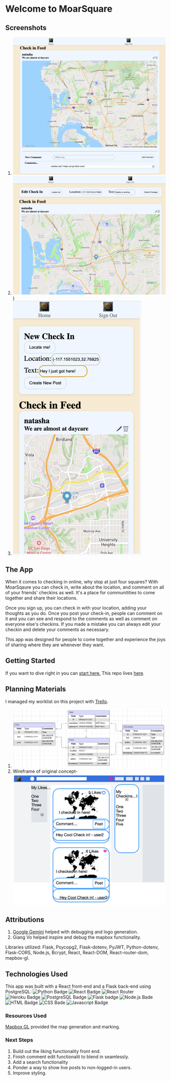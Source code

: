 # Welcome to MoarSquare
## Screenshots

1. ![A screenshot of a post in MoarSquare.](./ms-screenshot-one.png)
1. ![Editing check-in details above a post.](./ms-screenshot-three.png))
1. ![A mobile screenshot of someone checking in.](./ms-screenshot-two.png)


## The App
When it comes to checking in online, why stop at just four squares? With MoarSqaure you can check in, write about the location, and comment on all of your friends' checkins as well. It's a place for communitities to come together and share their locations.

Once you sign up, you can check in with your location, adding your thoughts as you do. Once you post your check-in, people can comment on it and you can see and respond to the comments as well as comment on everyone else's checkins. If you made a mistake you can always edit your checkin and delete your comments as necessary.

This app was designed for people to come together and experience the joys of sharing where they are whenever they want.

## Getting Started
If you want to dive right in you can [start here.](https://moar-square.netlify.app)
This repo lives [here](https://github.com/zbrustkern/moarsquare).

## Planning Materials
I managed my worklist on this project with [Trello](https://trello.com/b/SbXeXqZi/moarsquare).
1. ![The model diagram showing the apps model relationships.](./MS-erd.png)
2. Wireframe of original concept- ![A Social Media App wireframed.](./ms-wireframe.png)

## Attributions
1. [Google Gemini](https://gemini.google.com/) helped with debugging and logo generation.
2. Giang Vo helped inspire and debug the mapbox functionality.

Libraries utilized: Flask, Psycopg2, Flask-dotenv, PyJWT, Python-dotenv, Flask-CORS, Node.js, Bcrypt, React, React-DOM, React-router-dom, mapbox-gl.

## Technologies Used
This app was built with a React front-end and a Flask back-end using PostgreSQL:
![Python Badge](https://img.shields.io/badge/Python-3776AB?style=for-the-badge&logo=python&logoColor=white)
![React Badge](https://img.shields.io/badge/React-20232A?style=for-the-badge&logo=react&logoColor=61DAFB)
![React Router](https://img.shields.io/badge/React_Router-CA4245?style=for-the-badge&logo=react-router&logoColor=white)
![Heroku Badge](https://img.shields.io/badge/Heroku-430098?style=for-the-badge&logo=heroku&logoColor=white)
![PostgreSQL Badge](https://img.shields.io/badge/PostgreSQL-316192?style=for-the-badge&logo=postgresql&logoColor=white)
![Flask badge](https://img.shields.io/badge/Flask-000000?style=for-the-badge&logo=flask&logoColor=white)
![Node.js Bade](https://img.shields.io/badge/Node.js-43853D?style=for-the-badge&logo=node.js&logoColor=white)
![HTML Badge](https://img.shields.io/badge/HTML-239120?style=for-the-badge&logo=html5&logoColor=white)
![CSS Bade](https://img.shields.io/badge/CSS-239120?&style=for-the-badge&logo=css3&logoColor=white)
![Javascript Badge](https://img.shields.io/badge/JavaScript-F7DF1E?style=for-the-badge&logo=javascript&logoColor=black)

### Resources Used
[Mapbox GL](https://docs.mapbox.com/api/maps/) provided the map generation and marking.

### Next Steps
1. Build out the liking functionality front end.
2. Finish comment edit functionalit to blend in seamlessly.
3. Add a search functionality
4. Ponder a way to show live posts to non-logged-in users.
5. Improve styling.